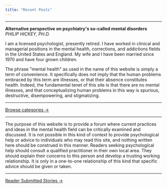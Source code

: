 ```yaml
---
title: "Recent Posts"
---
```


<div id="search"></div>

<!-- Required for search to work -->
<link href="/pagefind/pagefind-ui.css" rel="stylesheet">
<script src="/pagefind/pagefind.js" type="text/javascript"></script>
<script src="/pagefind/pagefind-ui.js" type="text/javascript"></script>

<script>
  window.addEventListener('DOMContentLoaded', () => {
    new PagefindUI({ element: "#search" });
  });
</script>

---

**Alternative perspective on psychiatry's so-called mental disorders**  
*PHILIP HICKEY, PH.D.*

I am a licensed psychologist, presently retired. I have worked in clinical and managerial positions in the mental health, corrections, and addictions fields in the United States and England. My wife and I have been married since 1970 and have four grown children.

The phrase "mental health" as used in the name of this website is simply a term of convenience. It specifically does not imply that the human problems embraced by this term are illnesses, or that their absence constitutes health. Indeed, the fundamental tenet of this site is that there are no mental illnesses, and that conceptualizing human problems in this way is spurious, destructive, disempowering, and stigmatizing.

---

[Browse categories →](/categories/)

---

The purpose of this website is to provide a forum where current practices and ideas in the mental health field can be critically examined and discussed. It is not possible in this kind of context to provide psychological help or advice to individuals who may read this site, and nothing written here should be construed in this manner. Readers seeking psychological help should consult a qualified practitioner in their own local area. They should explain their concerns to this person and develop a trusting working relationship. It is only in a one-to-one relationship of this kind that specific advice should be given or taken.

---

[Reader Submitted Stories →](/categories/tell-your-story)